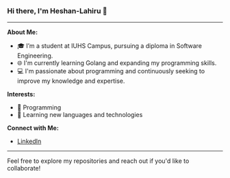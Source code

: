### Hi there, I'm Heshan-Lahiru 👋

---

**About Me:**

- 🎓 I’m a student at IUHS Campus, pursuing a diploma in Software Engineering.
- 🌐 I'm currently learning Golang and expanding my programming skills.
- 💻 I'm passionate about programming and continuously seeking to improve my knowledge and expertise.

**Interests:**

- 👀 Programming
- 🌱 Learning new languages and technologies

**Connect with Me:**

- [LinkedIn](https://www.linkedin.com/in/heshan-lahiru-20175b299)

---

Feel free to explore my repositories and reach out if you'd like to collaborate!

